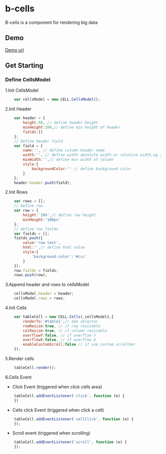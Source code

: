 # b-cells
B-cells is a component for rendering big data

## Demo
[Demo url](http://htmlpreview.github.io/?https://github.com/kouyjes/b-cells/blob/master/examples/table.html)

## Get Starting
### Define CellsModel
1.Init CellsModel
```javascript
    var cellsModel = new CELL.CellsModel();
```
2.Init Header
```javascript
    var header = {
        height:50, // define header height
        minHeight:100,// define min height of header
        fields:[]
    };
    // Define header field
    var field = {
        name:'', // define column header name
        width:'', // define width absolute width,or relative width,eg 200px or 20%
        minWidth:'',// define min width of column
        style:{
            backgroundColor:'' // define background color
        }
    };
    header.header.push(field);
```
2.Init Rows
```javascript
    var rows = [];
    // Define row
    var row = {
        height:'10%',// define row height 
        minHeight:'100px'
    };
    // define row fields
    var fields = [];
    fields.push({
        value:'row text',
        html:'',// define html value
        style:{
            'background-color':'#ccc'
        }
    });
    row.fields = fields;
    rows.push(row);
```
3.Append header and rows to cellsModel
```javascript
    cellsModel.header = header;
    cellsModel.rows = rows;
```
4.Init Cells
```javascript
    var tableCell = new CELL.Cells(_cellsModel1,{
        renderTo:'#table1',// dom selector
        rowResize:true, // if row resizable
        colResize:true, // if column resizable
        overflowY:false, // if overflow Y
        overflowX:false, // if overflow X
        enableCustomScroll:false // if use custom scrollbar
    });
```
5.Render cells
```javascript
    tableCell.render();
```
6.Cells Event
- Click Event (triggered when click cells area)
```javascript
    tableCell.addEventListener('click', function (e) {
    })
```
- Cells click Event (triggered when click a cell)
```javascript
    tableCell.addEventListener('cellClick', function (e) {
    });
```
- Scroll event (triggered when scrolling)
```javascript
    tableCell.addEventListener('scroll', function (e) {
    });
```
